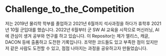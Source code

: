 # Challenge_to_the_Competition
저는 2019년 물리학 학부를 졸업하고 2021년 6월까지 석사과정을 하다가 휴학후 2021년 10월 군입대를 했습니다.
2022년 6월부터 군 SW AI 교육을 시작으로 머신러닝, AI에 관심이 생겨 공부와 연구를 하고 있습니다.
이 Repositor는 제가 엘리스, 캐글, DACON 등에 출품하고 도전한 기록입니다.
조약한 코드들도 있고 부족한 점이 있지만 저 같은 사람도 도전할 수 있고, 점점 나아지는 과정을 공유하고자 만들었습니다.

